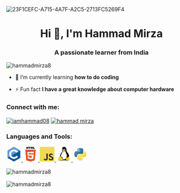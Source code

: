 <img width="750" alt="23F1CEFC-A715-4A7F-A2C5-2713FC5269F4" src="https://github.com/HammadMirza8/HammadMirza8/assets/174458225/03647d66-87f2-490e-b676-8944a0502d65"><h1 align="center">
Hi 👋, I'm Hammad Mirza</h1>
<h3 align="center">A passionate learner from India</h3>

<p align="left"> <img src="https://komarev.com/ghpvc/?username=hammadmirza8&label=Profile%20views&color=0e75b6&style=flat" alt="hammadmirza8" /> </p>

- 🌱 I’m currently learning **how to do coding**

- ⚡ Fun fact **I have a great knowledge about computer hardware**

<h3 align="left">Connect with me:</h3>
<p align="left">
<a href="https://twitter.com/iamhammad08" target="blank"><img align="center" src="https://raw.githubusercontent.com/rahuldkjain/github-profile-readme-generator/master/src/images/icons/Social/twitter.svg" alt="iamhammad08" height="30" width="40" /></a>
<a href="https://www.youtube.com/@Hammad_8" target="blank"><img align="center" src="https://raw.githubusercontent.com/rahuldkjain/github-profile-readme-generator/master/src/images/icons/Social/youtube.svg" alt="hammad mirza" height="30" width="40" /></a>
</p>

<h3 align="left">Languages and Tools:</h3>
<p align="left"> <a href="https://www.cprogramming.com/" target="_blank" rel="noreferrer"> <img src="https://raw.githubusercontent.com/devicons/devicon/master/icons/c/c-original.svg" alt="c" width="40" height="40"/> </a> <a href="https://www.w3.org/html/" target="_blank" rel="noreferrer"> <img src="https://raw.githubusercontent.com/devicons/devicon/master/icons/html5/html5-original-wordmark.svg" alt="html5" width="40" height="40"/> </a> <a href="https://developer.mozilla.org/en-US/docs/Web/JavaScript" target="_blank" rel="noreferrer"> <img src="https://raw.githubusercontent.com/devicons/devicon/master/icons/javascript/javascript-original.svg" alt="javascript" width="40" height="40"/> </a> <a href="https://www.linux.org/" target="_blank" rel="noreferrer"> <img src="https://raw.githubusercontent.com/devicons/devicon/master/icons/linux/linux-original.svg" alt="linux" width="40" height="40"/> </a> <a href="https://www.python.org" target="_blank" rel="noreferrer"> <img src="https://raw.githubusercontent.com/devicons/devicon/master/icons/python/python-original.svg" alt="python" width="40" height="40"/> </a> </p>

<p><img align="center" src="https://github-readme-stats.vercel.app/api/top-langs?username=hammadmirza8&show_icons=true&locale=en&layout=compact" alt="hammadmirza8" /></p>

<p><img align="center" src="https://github-readme-streak-stats.herokuapp.com/?user=hammadmirza8&" alt="hammadmirza8" /></p>

